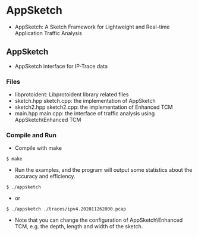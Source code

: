 # AppSketch
- AppSketch: A Sketch Framework for Lightweight and Real-time Application Traffic Analysis

## AppSketch
- AppSketch interface for IP-Trace data

### Files
- libprotoident: Libprotoident library related files
- sketch.hpp sketch.cpp: the implementation of AppSketch
- sketch2.hpp sketch2.cpp: the implementation of Enhanced TCM
- main.hpp main.cpp: the interface of traffic analysis using AppSketch\Enhanced TCM

### Compile and Run
- Compile with make
```
$ make
```
- Run the examples, and the program will output some statistics about the accuracy and efficiency. 
```
$ ./appsketch
```
- or
```
$ ./appsketch ./traces/ipv4.202011262000.pcap
```
- Note that you can change the configuration of AppSketch\Enhanced TCM, e.g. the depth, length and width of the sketch.
